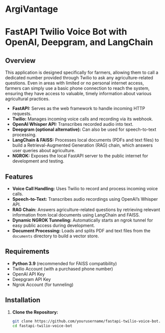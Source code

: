 # ArgiVantage
# FastAPI Twilio Voice Bot with OpenAI, Deepgram, and LangChain

## Overview

This application is designed specifically for farmers, allowing them to call a dedicated number provided through Twilio to ask any agriculture-related questions. Even in areas with limited or no personal internet access, farmers can simply use a basic phone connection to reach the system, ensuring they have access to valuable, timely information about various agricultural practices.

- **FastAPI:** Serves as the web framework to handle incoming HTTP requests.
- **Twilio:** Manages incoming voice calls and recording via its webhook.
- **OpenAI Whisper API:** Transcribes recorded audio into text.
- **Deepgram (optional alternative):** Can also be used for speech-to-text processing.
- **LangChain & FAISS:** Processes local documents (PDFs and text files) to build a Retrieval-Augmented Generation (RAG) chain, which answers user queries about agriculture.
- **NGROK:** Exposes the local FastAPI server to the public internet for development and testing.

## Features

- **Voice Call Handling:** Uses Twilio to record and process incoming voice calls.
- **Speech-to-Text:** Transcribes audio recordings using OpenAI’s Whisper API.
- **RAG Chain:** Answers agriculture-related questions by retrieving relevant information from local documents using LangChain and FAISS.
- **Dynamic NGROK Tunneling:** Automatically starts an ngrok tunnel for easy public access during development.
- **Document Processing:** Loads and splits PDF and text files from the `documents` directory to build a vector store.

## Requirements

- **Python 3.9** (recommended for FAISS compatibility)
- Twilio Account (with a purchased phone number)
- OpenAI API Key
- Deepgram API Key
- Ngrok Account (for tunneling)

## Installation

1. **Clone the Repository:**

   ```bash
   git clone https://github.com/yourusername/fastapi-twilio-voice-bot.git
   cd fastapi-twilio-voice-bot

